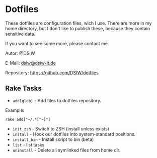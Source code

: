 # Dotfiles

These dotfiles are configuration files, wich I use. There are more in my home directory, but I don't like to publish
these, because they contain sensitive data.

If you want to see some more, please contact me.

Autor: @DSIW

E-Mail: dsiw@dsiw-it.de

Repository: https://github.com/DSIW/dotfiles

## Rake Tasks

* `add[glob]` - Add files to dotfiles repository.

Example:

    rake add["~/.*[^~]"]

* `init_zsh` - Switch to ZSH (install unless exists)
* `install` - Hook our dotfiles into system-standard positions.
* `install_bin` - Install script to bin (beta)
* `list` - list tasks
* `uninstall` - Delete all symlinked files from home dir.
